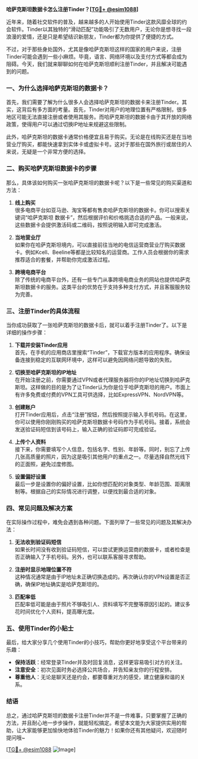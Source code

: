 **哈萨克斯坦数据卡怎么注册Tinder？[[TG💪+ @esim1088](https://t.me/s/esim1088)]**

近年来，随着社交软件的普及，越来越多的人开始使用Tinder这款风靡全球的约会软件。Tinder以其独特的“滑动匹配”功能吸引了无数用户，无论你是想寻找一段浪漫的爱情，还是只是希望结识新朋友，Tinder都为你提供了便捷的方式。

不过，对于那些身处国外，尤其是像哈萨克斯坦这样的国家的用户来说，注册Tinder可能会遇到一些小麻烦。毕竟，语言、网络环境以及支付方式等都会成为阻碍。今天，我们就来聊聊如何在哈萨克斯坦顺利注册Tinder，并且解决可能遇到的问题。

### 一、为什么选择哈萨克斯坦的数据卡？

首先，我们需要了解为什么很多人会选择哈萨克斯坦的数据卡来注册Tinder。其实，这背后有多方面的考量。首先，Tinder对用户的地理位置有严格限制，很多地区可能无法直接注册或者使用其服务。而哈萨克斯坦的数据卡由于其开放的网络政策，使得用户可以通过切换IP地址来规避这些限制。

此外，哈萨克斯坦的数据卡通常价格便宜且易于购买。无论是在线购买还是在当地营业厅购买，都能快速拿到实体卡或虚拟卡号。这对于那些在国外旅行或居住的人来说，无疑是一个非常方便的选择。

### 二、购买哈萨克斯坦数据卡的步骤

那么，具体该如何购买一张哈萨克斯坦的数据卡呢？以下是一些常见的购买渠道和方法：

1. **线上购买**  
   很多电商平台如亚马逊、淘宝等都有售卖哈萨克斯坦的数据卡。你可以搜索关键词“哈萨克斯坦 数据卡”，然后根据评价和价格挑选合适的产品。一般来说，这些数据卡会提供激活码或二维码，按照说明输入即可完成激活。

2. **当地营业厅**  
   如果你在哈萨克斯坦境内，可以直接前往当地的电信运营商营业厅购买数据卡。例如Kcell、Beeline等都是比较知名的运营商。工作人员会根据你的需求推荐适合的套餐，并帮助你完成激活过程。

3. **跨境电商平台**  
   除了传统的电商平台外，还有一些专门从事跨境电商业务的网站也提供哈萨克斯坦数据卡的服务。这类平台的优势在于支持多种支付方式，并且客服服务较为完善。

### 三、注册Tinder的具体流程

当你成功获取了一张哈萨克斯坦的数据卡后，就可以着手注册Tinder了。以下是详细的操作步骤：

1. **下载并安装Tinder应用**  
   首先，在手机的应用商店里搜索“Tinder”，下载官方版本的应用程序。确保设备连接到稳定的互联网环境中，这样可以避免因网络问题导致的失败。

2. **切换至哈萨克斯坦的IP地址**  
   在开始注册之前，你需要通过VPN或者代理服务器将你的IP地址切换到哈萨克斯坦。这样做的目的是为了让Tinder认为你是位于哈萨克斯坦的用户。市面上有许多免费或付费的VPN工具可供选择，比如ExpressVPN、NordVPN等。

3. **创建账户**  
   打开Tinder应用后，点击“注册”按钮，然后按照提示输入手机号码。在这里，你可以使用你刚刚购买的哈萨克斯坦数据卡号码作为手机号码。接着，系统会发送验证码短信到该号码上，输入正确的验证码即可完成验证。

4. **上传个人资料**  
   接下来，你需要填写个人信息，包括名字、性别、年龄等。同时，别忘了上传几张高质量的照片，因为这是吸引其他用户的重点之一。尽量选择自然光线下的正面照，避免过度修图。

5. **设置偏好设置**  
   最后一步是设置你的偏好设置，比如你想匹配的对象类型、年龄范围、距离限制等。根据自己的实际情况进行调整，以便找到最合适的对象。

### 四、常见问题及解决方案

在实际操作过程中，难免会遇到各种问题。下面列举了一些常见的问题及其解决办法：

1. **无法收到验证码短信**  
   如果长时间没有收到验证码短信，可以尝试更换运营商的数据卡，或者检查是否正确输入了手机号码。另外，也可以联系客服寻求帮助。

2. **注册时显示地理位置不符**  
   这种情况通常是由于IP地址未正确切换造成的。再次确认你的VPN设置是否正确，确保IP地址确实是哈萨克斯坦的。

3. **匹配率低**  
   匹配率低可能是由于照片不够吸引人、资料填写不完整等原因引起的。建议多花时间优化个人资料，提高曝光度。

### 五、使用Tinder的小贴士

最后，给大家分享几个使用Tinder的小技巧，帮助你更好地享受这个平台带来的乐趣：

- **保持活跃**：经常登录Tinder并及时回复消息，这样更容易吸引对方的关注。
- **注意安全**：初次见面时务必选择公共场合，并告知亲友你的行程安排。
- **尊重他人**：无论是聊天还是约会，都要尊重对方的感受，建立健康和谐的关系。

### 结语

总之，通过哈萨克斯坦的数据卡注册Tinder并不是一件难事，只要掌握了正确的方法，并且耐心地一步步操作，就能轻松搞定。希望本文能为大家提供实用的帮助，让大家能够更加愉快地体验Tinder的魅力！如果你还有其他疑问，欢迎随时提问哦~

[[TG💪+ @esim1088](https://t.me/s/esim1088) ![Image](https://i.postimg.cc/4NQfJmqS/Snipaste-2025-05-13-00-14-12.png)]